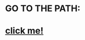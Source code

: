# GO TO THE PATH:
# [click me!](https://github.com/Gamer-friend/googlecom/blob/server/text/instructions.md)
